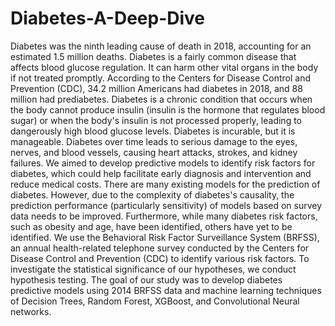 # Diabetes-A-Deep-Dive
Diabetes was the ninth leading cause of death in 2018, accounting for an estimated 1.5 million deaths. Diabetes is a fairly common disease that affects blood glucose regulation. It can harm other vital organs in the body if not treated promptly. According to the Centers for Disease Control and Prevention (CDC), 34.2 million Americans had diabetes in 2018, and 88 million had prediabetes. Diabetes is a chronic condition that occurs when the body cannot produce insulin (insulin is the hormone that regulates blood sugar) or when the body's insulin is not processed properly, leading to dangerously high blood glucose levels. Diabetes is incurable, but it is manageable. Diabetes over time leads to serious damage to the eyes, nerves, and blood vessels, causing heart attacks, strokes, and kidney failures. We aimed to develop predictive models to identify risk factors for diabetes, which could help facilitate early diagnosis and intervention and reduce medical costs.
There are many existing models for the prediction of diabetes. However, due to the complexity of diabetes's causality, the prediction performance (particularly sensitivity) of models based on survey data needs to be improved. Furthermore, while many diabetes risk factors, such as obesity and age, have been identified, others have yet to be identified. We use the Behavioral Risk Factor Surveillance System (BRFSS), an annual health-related telephone survey conducted by the Centers for Disease Control and Prevention (CDC) to identify various risk factors. To investigate the statistical significance of our hypotheses, we conduct hypothesis testing. The goal of our study was to develop diabetes predictive models using 2014 BRFSS data and machine learning techniques of Decision Trees, Random Forest, XGBoost, and Convolutional Neural networks.

